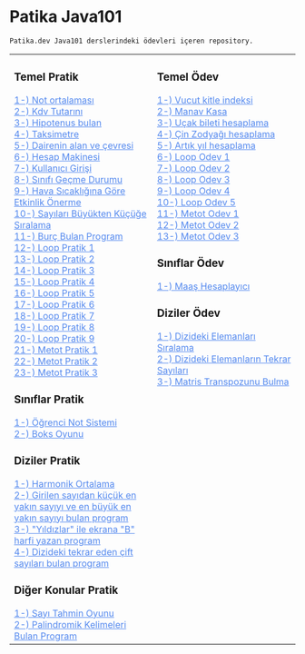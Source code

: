 # Patika Java101

````
Patika.dev Java101 derslerindeki ödevleri içeren repository.
````
<table><tr><td valign="top" width="50%">
  

<div >  
<h3>Temel Pratik</h3>
<a href="https://github.com/AktanSN/patika-Java101/blob/main/PatikaJava101/src/odevler/NotOrtalamasi.java" style="color:#5489ef;">1-) Not ortalaması</a>
<br><a href="https://github.com/AktanSN/patika-Java101/blob/main/PatikaJava101/src/odevler/KdvTutari.java" style="color:#5489ef;">2-) Kdv Tutarını </a>
<br><a href="https://github.com/AktanSN/patika-Java101/blob/main/PatikaJava101/src/odevler/HipotenusBulma.java" style="color:#5489ef;">3-) Hipotenus bulan</a>
<br><a href="https://github.com/AktanSN/patika-Java101/blob/main/PatikaJava101/src/odevler/Taksimetre.java" style="color:#5489ef;">4-) Taksimetre</a>
<br><a href="https://github.com/AktanSN/patika-Java101/blob/main/PatikaJava101/src/odevler/DaireAlanıVeCevresi.java" style="color:#5489ef;">5-) Dairenin alan ve çevresi</a>
  <br><a href="https://github.com/AktanSN/patika-Java101/blob/main/PatikaJava101/src/odevler/HesapMakinesi.java" style="color:#5489ef;">6-) Hesap Makinesi</a>
  <br><a href="https://github.com/AktanSN/patika-Java101/blob/main/PatikaJava101/src/odevler/KullaniciGirisi.java" style="color:#5489ef;">7-) Kullanıcı Girişi</a>
  <br><a href="https://github.com/AktanSN/patika-Java101/blob/main/PatikaJava101/src/odevler/SinifGecme.java" style="color:#5489ef;">8-) Sınıfı Geçme Durumu</a>
  <br><a href="https://github.com/AktanSN/patika-Java101/blob/main/PatikaJava101/src/odevler/HavaSicakliginaGoreEtkinlik.java" style="color:#5489ef;">9-) Hava Sıcaklığına Göre Etkinlik Önerme</a>
  <br><a href="https://github.com/AktanSN/patika-Java101/blob/main/PatikaJava101/src/odevler/SayilariBuyuktenKucuge.java" style="color:#5489ef;">10-) Sayıları Büyükten Küçüğe Sıralama</a>
  <br><a href="https://github.com/AktanSN/patika-Java101/blob/main/PatikaJava101/src/odevler/BurcBulma.java" style="color:#5489ef;">11-) Burç Bulan Program</a>
  <br><a href="https://github.com/AktanSN/patika-Java101/blob/main/PatikaJava101/src/odevler/LoopPratik1.java" style="color:#5489ef;">12-) Loop Pratik 1</a>
  <br><a href="https://github.com/AktanSN/patika-Java101/blob/main/PatikaJava101/src/odevler/LoopPratik2.java" style="color:#5489ef;">13-) Loop Pratik 2</a>
  <br><a href="https://github.com/AktanSN/patika-Java101/blob/main/PatikaJava101/src/odevler/LoopPratik3.java" style="color:#5489ef;">14-) Loop Pratik 3</a>
  <br><a href="https://github.com/AktanSN/patika-Java101/blob/main/PatikaJava101/src/odevler/LoopPratik4.java" style="color:#5489ef;">15-) Loop Pratik 4</a>
  <br><a href="https://github.com/AktanSN/patika-Java101/blob/main/PatikaJava101/src/odevler/LoopPratik5.java" style="color:#5489ef;">16-) Loop Pratik 5</a>
  <br><a href="https://github.com/AktanSN/patika-Java101/blob/main/PatikaJava101/src/odevler/LoopPratik6.java" style="color:#5489ef;">17-) Loop Pratik 6</a>
  <br><a href="https://github.com/AktanSN/patika-Java101/blob/main/PatikaJava101/src/odevler/LoopPratik7.java" style="color:#5489ef;">18-) Loop Pratik 7</a>
  <br><a href="https://github.com/AktanSN/patika-Java101/blob/main/PatikaJava101/src/odevler/LoopPratik8.java" style="color:#5489ef;">19-) Loop Pratik 8</a>
  <br><a href="https://github.com/AktanSN/patika-Java101/blob/main/PatikaJava101/src/odevler/LoopPratik9.java" style="color:#5489ef;">20-) Loop Pratik 9</a>
  <br><a href="https://github.com/AktanSN/patika-Java101/blob/main/PatikaJava101/src/odevler/PratikMetot1.java" style="color:#5489ef;">21-) Metot Pratik 1</a>
  <br><a href="https://github.com/AktanSN/patika-Java101/blob/main/PatikaJava101/src/odevler/PratikMetot2.java" style="color:#5489ef;">22-) Metot Pratik 2</a>
  <br><a href="https://github.com/AktanSN/patika-Java101/blob/main/PatikaJava101/src/odevler/PratikMetot3.java" style="color:#5489ef;">23-) Metot Pratik 3</a>
  
  <h3>Sınıflar Pratik</h3>
  <a href="https://github.com/AktanSN/patika-Java101/tree/main/PatikaJava101/src/ogrenciNotSistemi" style="color:#5489ef;">1-) Öğrenci Not Sistemi</a>
  <br><a href="https://github.com/AktanSN/patika-Java101/tree/main/PatikaJava101/src/boksOyunu" style="color:#5489ef;">2-) Boks Oyunu</a>
  <h3>Diziler Pratik</h3>
  <a href="https://github.com/AktanSN/patika-Java101/blob/main/PatikaJava101/src/odevler/DizilerPratik1.java" style="color:#5489ef;">1-) Harmonik Ortalama</a>
  <br><a href="https://github.com/AktanSN/patika-Java101/blob/main/PatikaJava101/src/odevler/DizilerPratik2.java" style="color:#5489ef;">2-) Girilen sayıdan küçük en yakın sayıyı ve en büyük en yakın sayıyı bulan program</a>
  <br><a href="https://github.com/AktanSN/patika-Java101/blob/main/PatikaJava101/src/odevler/DizilerPratik3.java" style="color:#5489ef;">3-) "Yıldızlar" ile ekrana "B" harfi yazan program</a>
  <br><a href="https://github.com/AktanSN/patika-Java101/blob/main/PatikaJava101/src/odevler/DizilerPratik4.java" style="color:#5489ef;">4-) Dizideki tekrar eden çift sayıları bulan program</a>
  <h3>Diğer Konular Pratik</h3>
  <a href="https://github.com/AktanSN/patika-Java101/blob/main/PatikaJava101/src/odevler/SayiTahminOyunu.java" style="color:#5489ef;">1-) Sayı Tahmin Oyunu</a>
  <br><a href="https://github.com/AktanSN/patika-Java101/blob/main/PatikaJava101/src/odevler/PalindromikKelimeleriBul.java" style="color:#5489ef;">2-) Palindromik Kelimeleri Bulan Program</a>
</div>
</td><td valign="top" width="50%">


<div>  
<h3>Temel Ödev</h3>
<a href="https://github.com/AktanSN/patika-Java101/blob/main/PatikaJava101/src/odevler/VucutKitleIndeksi.java" style="color:#5489ef;">1-) Vucut kitle indeksi</a>
<br><a href="https://github.com/AktanSN/patika-Java101/blob/main/PatikaJava101/src/odevler/ManavKasa.java" style="color:#5489ef;">2-) Manav Kasa</a>
<br><a href="https://github.com/AktanSN/patika-Java101/blob/main/PatikaJava101/src/odevler/UcakBiletiFiyatiHesaplama.java" style="color:#5489ef;">3-) Uçak bileti hesaplama</a>
<br><a href="https://github.com/AktanSN/patika-Java101/blob/main/PatikaJava101/src/odevler/CinZodyakHesap.java" style="color:#5489ef;">4-) Çin Zodyağı hesaplama</a>
<br><a href="https://github.com/AktanSN/patika-Java101/blob/main/PatikaJava101/src/odevler/ArtikYil.java" style="color:#5489ef;">5-) Artık yıl hesaplama</a>
  <br><a href="https://github.com/AktanSN/patika-Java101/blob/main/PatikaJava101/src/odevler/LoopOdev1.java" style="color:#5489ef;">6-) Loop Odev 1</a>
  <br><a href="https://github.com/AktanSN/patika-Java101/blob/main/PatikaJava101/src/odevler/LoopOdev2.java" style="color:#5489ef;">7-) Loop Odev 2</a>
  <br><a href="https://github.com/AktanSN/patika-Java101/blob/main/PatikaJava101/src/odevler/LoopOdev3.java" style="color:#5489ef;">8-) Loop Odev 3</a>
  <br><a href="https://github.com/AktanSN/patika-Java101/blob/main/PatikaJava101/src/odevler/LoopOdev4.java" style="color:#5489ef;">9-) Loop Odev 4</a>
  <br><a href="https://github.com/AktanSN/patika-Java101/blob/main/PatikaJava101/src/odevler/LoopOdev5.java" style="color:#5489ef;">10-) Loop Odev 5</a>
  <br><a href="https://github.com/AktanSN/patika-Java101/blob/main/PatikaJava101/src/odevler/MetotOdev1.java" style="color:#5489ef;">11-) Metot Odev 1</a>
  <br><a href="https://github.com/AktanSN/patika-Java101/blob/main/PatikaJava101/src/odevler/MetotOdev2.java" style="color:#5489ef;">12-) Metot Odev 2</a>
  <br><a href="https://github.com/AktanSN/patika-Java101/blob/main/PatikaJava101/src/odevler/MetotOdev3.java" style="color:#5489ef;">13-) Metot Odev 3</a>
<h3>Sınıflar Ödev</h3>
  <a href="https://github.com/AktanSN/patika-Java101/tree/main/PatikaJava101/src/maasHesaplayici" style="color:#5489ef;">1-) Maaş Hesaplayıcı</a>
<h3>Diziler Ödev</h3>
 <a href="https://github.com/AktanSN/patika-Java101/blob/main/PatikaJava101/src/odevler/DizilerOdev1.java" style="color:#5489ef;">1-) Dizideki Elemanları Sıralama</a>
  <br><a href="https://github.com/AktanSN/patika-Java101/blob/main/PatikaJava101/src/odevler/DizilerOdev2.java" style="color:#5489ef;">2-) Dizideki Elemanların Tekrar Sayıları</a>
  <br><a href="https://github.com/AktanSN/patika-Java101/blob/main/PatikaJava101/src/odevler/DizilerOdev3.java" style="color:#5489ef;">3-) Matris Transpozunu Bulma</a>
  </div>

</td></tr></table>  
